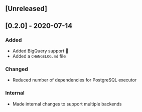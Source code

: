 ## [Unreleased]


## [0.2.0] - 2020-07-14

### Added

- Added BigQuery support 🎉
- Added a `CHANGELOG.md` file

### Changed

- Reduced number of dependencies for PostgreSQL executor

### Internal

- Made internal changes to support multiple backends
